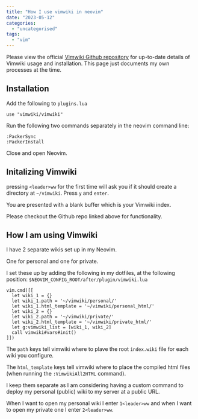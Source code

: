 ```yaml
---
title: "How I use vimwiki in neovim"
date: "2023-05-12"
categories: 
  - "uncategorised"
tags: 
  - "vim"
---
```


Please view the official [Vimwiki Github repository](https://github.com/vimwiki/vimwiki) for up-to-date details of Vimwiki usage and installation. This page just documents my own processes at the time.

## Installation

Add the following to `plugins.lua`

```
use "vimwiki/vimwiki"
```

Run the following two commands separately in the neovim command line:

```
:PackerSync
:PackerInstall
```

Close and open Neovim.

## Initalizing Vimwiki

pressing `<leader>ww` for the first time will ask you if it should create a directory at `~/vimwiki`. Press `y` and `enter`.

You are presented with a blank buffer which is your Vimwiki index.

Please checkout the Github repo linked above for functionality.

## How I am using Vimwiki

I have 2 separate wikis set up in my Neovim.

One for personal and one for private.

I set these up by adding the following in my dotfiles, at the following position: `$NEOVIM_CONFIG_ROOT/after/plugin/vimwiki.lua`

```
vim.cmd([[
  let wiki_1 = {}
  let wiki_1.path = '~/vimwiki/personal/'
  let wiki_1.html_template = '~/vimwiki/personal_html/'
  let wiki_2 = {}
  let wiki_2.path = '~/vimwiki/private/'
  let wiki_2.html_template = '~/vimwiki/private_html/'
  let g:vimwiki_list = [wiki_1, wiki_2]
  call vimwiki#vars#init()
]])
```

The `path` keys tell vimwiki where to plave the root `index.wiki` file for each wiki you configure.

The `html_template` keys tell vimwiki where to place the compiled html files (when running the `:VimwikiAll2HTML` command).

I keep them separate as I am considering having a custom command to deploy my personal (public) wiki to my server at a public URL.

When I want to open my personal wiki I enter `1<leader>ww` and when I want to open my private one I enter `2<leader>ww`.
